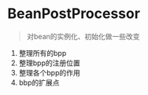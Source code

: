 # BeanPostProcessor

>对bean的实例化、初始化做一些改变

1. 整理所有的bpp
2. 整理bpp的注册位置
3. 整理各个bpp的作用
4. bbp的扩展点

## 














